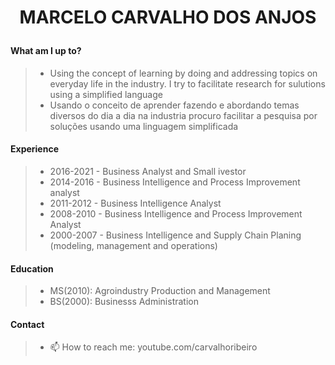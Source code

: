# <p align=center>MARCELO CARVALHO DOS ANJOS</p>


#### What am I up to?
>- Using the concept of learning by doing and addressing topics on everyday life in the industry. I try to facilitate research for sulutions using a simplified language
>- Usando o conceito de aprender fazendo e abordando temas diversos do dia a dia na industria procuro facilitar a pesquisa por soluções usando uma linguagem simplificada

#### Experience
>- 2016-2021 - Business Analyst and Small ivestor
>- 2014-2016 - Business Intelligence and Process Improvement analyst
>- 2011-2012 - Business Intelligence Analyst
>- 2008-2010 - Business Intelligence and Process Improvement Analyst
>- 2000-2007 - Business Intelligence and Supply Chain Planing (modeling, management and operations)

#### Education
>- MS(2010): Agroindustry Production and Management
>- BS(2000): Businesss Administration

#### Contact
>- 📫 How to reach me: youtube.com/carvalhoribeiro

<!--
**factorialmap/factorialmap** is a ✨ _special_ ✨ repository because its `README.md` (this file) appears on your GitHub profile.

-->

